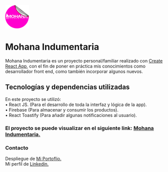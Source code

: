 ![MohanaLogo](https://github.com/luchofseven/mohana-proyecto-react/blob/master/public/mohana-sticker.png?raw=true)

# Mohana Indumentaria

Mohana Indumentaria es un proyecto personal/familiar realizado con [Create React App](https://github.com/facebook/create-react-app), con el fin de poner en práctica mis conocimientos como desarrollador front end, como también incorporar algunos nuevos.

## Tecnologías y dependencias utilizadas

En este proyecto se utilizó:\
• React JS. (Para el desarrollo de toda la interfaz y lógica de la app).\
• Firebase (Para almacenar y consumir los productos).\
• React Toastify (Para añadir algunas notificaciones al usuario).

### El proyecto se puede visualizar en el siguiente link: [Mohana Indumentaria.](https://mohana-proyecto-react.vercel.app/)

### Contacto
Despliegue de [Mi Portoflio.](https://luchofseven.github.io/personal-portfolio/)\
Mi perfil de [Linkedin.](https://www.linkedin.com/in/luchofseven/)
